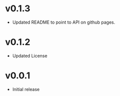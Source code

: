 v0.1.3
==================
* Updated README to point to API on github pages.

v0.1.2
==================
* Updated License

v0.0.1
==================
* Initial release
